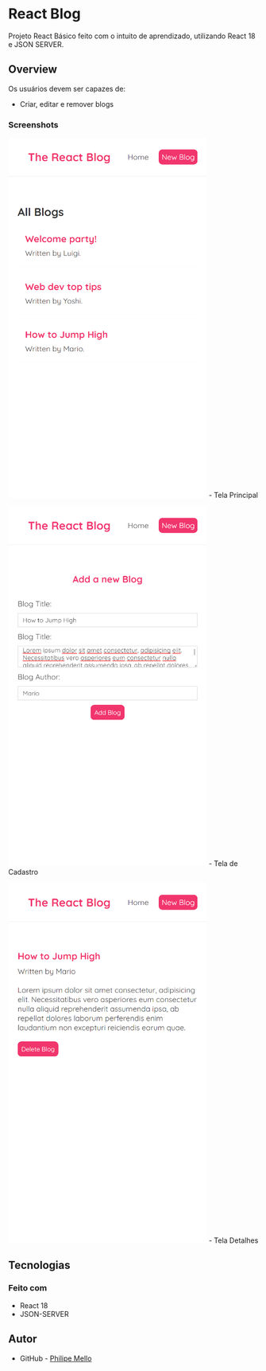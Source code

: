 # React Blog

Projeto React Básico feito com o intuito de aprendizado, utilizando React 18 e JSON SERVER.

## Overview

Os usuários devem ser capazes de:

- Criar, editar e remover blogs


### Screenshots

![](screenshots/tela-principal.png) - Tela Principal

![](screenshots/tela-de-cadastro.png) - Tela de Cadastro

![](screenshots/tela-detalhes.png) - Tela Detalhes


## Tecnologias

### Feito com

- React 18
- JSON-SERVER


## Autor

- GitHub - [Philipe Mello](https://github.com/Philipessj1)
